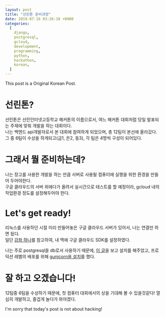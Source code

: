 ```yaml
---
layout: post
title: "선린톤 준비과정"
date: 2019-07-16 03:26:18 +0900
categories:
  [
    django,
    postgresql,
    gcloud,
    development,
    programming,
    python,
    hackathon,
    korean,
  ]
---
```


This post is a Original Korean Post.

# 선린톤?

선린톤은 선린인터넷고등학교 해커톤의 이름으로서, 여느 해커톤 대회처럼 당일 발표되는 주제에 맞춰 개발을 하는 대회이다.  
나는 백엔드 api개발자로서 본 대회에 참여하게 되었으며, 총 12팀이 본선에 올라갔다.  
그 중 6팀이 수상을 하게되고(금1, 은2, 동3), 각 팀은 4명씩 구성이 되어있다.

# 그래서 뭘 준비하는데?

나는 장고를 사용한 개발을 하는 만큼 서버로 사용될 컴퓨터에 실행을 위한 환경을 만들어 두어야한다.  
구글 클라우드의 서버 위에다가 올려서 실시간으로 테스트를 할 예정이라, gcloud 내의 작업환경 정도를 설정해두어야 한다.

# Let's get ready!

리눅스를 사용하던 시절 미리 만들어놓은 구글 클라우드 서버가 있어서, 나는 연결만 하면 됬다.  
일단 [강좌 하나](https://jungwoon.github.io/google%20cloud/2017/10/26/install-gcloud/)를 참고하여, 내 맥에 구글 클라우드 SDK를 설정하였다.

나는 주로 postgresql을 db로서 사용하기 때문에, [이 글](https://blog.leop0ld.org/posts/python-django-use-postgresql/)을 보고 설치를 해주었고, 프로덕션 레벨의 배포를 위해 [gunicorn을 설치](https://cjh5414.github.io/nginx/)를 했다.

# 잘 하고 오겠습니다!

12팀중 6팀을 수상하기 때문에, 첫 컴퓨터 대회에서의 상을 기대해 볼 수 있을것같다!
열심히 개발하고, 즐겁게 놀다가 와야겠다.

I'm sorry that today's post is not about hacking!
